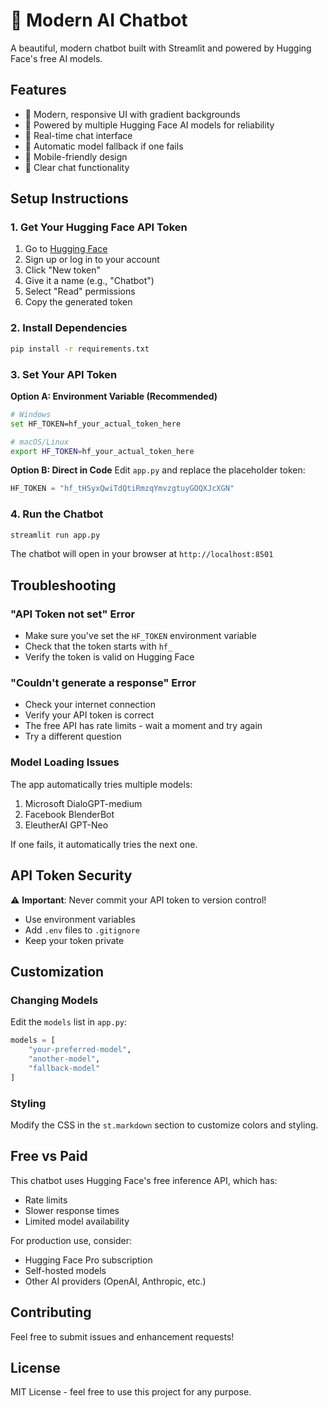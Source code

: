 # 🤖 Modern AI Chatbot

A beautiful, modern chatbot built with Streamlit and powered by Hugging Face's free AI models.

## Features

- 🎨 Modern, responsive UI with gradient backgrounds
- 🤖 Powered by multiple Hugging Face AI models for reliability
- 💬 Real-time chat interface
- 🔄 Automatic model fallback if one fails
- 📱 Mobile-friendly design
- 🧹 Clear chat functionality

## Setup Instructions

### 1. Get Your Hugging Face API Token

1. Go to [Hugging Face](https://huggingface.co/settings/tokens)
2. Sign up or log in to your account
3. Click "New token"
4. Give it a name (e.g., "Chatbot")
5. Select "Read" permissions
6. Copy the generated token

### 2. Install Dependencies

```bash
pip install -r requirements.txt
```

### 3. Set Your API Token

**Option A: Environment Variable (Recommended)**
```bash
# Windows
set HF_TOKEN=hf_your_actual_token_here

# macOS/Linux
export HF_TOKEN=hf_your_actual_token_here
```

**Option B: Direct in Code**
Edit `app.py` and replace the placeholder token:
```python
HF_TOKEN = "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"
```

### 4. Run the Chatbot

```bash
streamlit run app.py
```

The chatbot will open in your browser at `http://localhost:8501`

## Troubleshooting

### "API Token not set" Error
- Make sure you've set the `HF_TOKEN` environment variable
- Check that the token starts with `hf_`
- Verify the token is valid on Hugging Face

### "Couldn't generate a response" Error
- Check your internet connection
- Verify your API token is correct
- The free API has rate limits - wait a moment and try again
- Try a different question

### Model Loading Issues
The app automatically tries multiple models:
1. Microsoft DialoGPT-medium
2. Facebook BlenderBot
3. EleutherAI GPT-Neo

If one fails, it automatically tries the next one.

## API Token Security

⚠️ **Important**: Never commit your API token to version control!
- Use environment variables
- Add `.env` files to `.gitignore`
- Keep your token private

## Customization

### Changing Models
Edit the `models` list in `app.py`:
```python
models = [
    "your-preferred-model",
    "another-model",
    "fallback-model"
]
```

### Styling
Modify the CSS in the `st.markdown` section to customize colors and styling.

## Free vs Paid

This chatbot uses Hugging Face's free inference API, which has:
- Rate limits
- Slower response times
- Limited model availability

For production use, consider:
- Hugging Face Pro subscription
- Self-hosted models
- Other AI providers (OpenAI, Anthropic, etc.)

## Contributing

Feel free to submit issues and enhancement requests!

## License

MIT License - feel free to use this project for any purpose. 